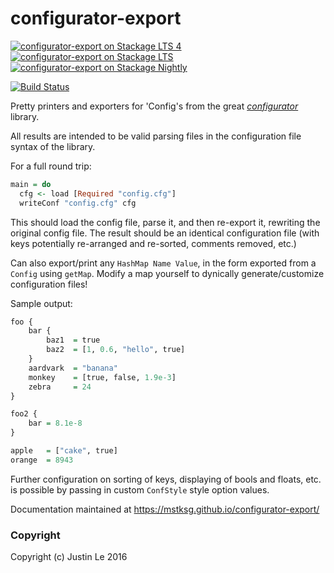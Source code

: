configurator-export
===================

[![configurator-export on Stackage LTS 4](http://stackage.org/package/configurator-export/badge/lts-4)](http://stackage.org/lts-4/package/configurator-export)
[![configurator-export on Stackage LTS](http://stackage.org/package/configurator-export/badge/lts)](http://stackage.org/lts/package/configurator-export)
[![configurator-export on Stackage Nightly](http://stackage.org/package/configurator-export/badge/nightly)](http://stackage.org/nightly/package/configurator-export)

[![Build Status](https://travis-ci.org/mstksg/configurator-export.svg?branch=master)](https://travis-ci.org/mstksg/configurator-export)

Pretty printers and exporters for 'Config's from the great
*[configurator](http://hackage.haskell.org/package/configurator)* library.

All results are intended to be valid parsing files in the configuration file
syntax of the library.

For a full round trip:

~~~haskell
main = do
  cfg <- load [Required "config.cfg"]
  writeConf "config.cfg" cfg
~~~

This should load the config file, parse it, and then re-export it, rewriting
the original config file.  The result should be an identical configuration
file (with keys potentially re-arranged and re-sorted, comments removed, etc.)

Can also export/print any `HashMap Name Value`, in the form exported from a
`Config` using `getMap`.  Modify a map yourself to dynically
generate/customize configuration files!

Sample output:

~~~haskell
foo {
    bar {
        baz1  = true
        baz2  = [1, 0.6, "hello", true]
    }
    aardvark  = "banana"
    monkey    = [true, false, 1.9e-3]
    zebra     = 24
}

foo2 {
    bar = 8.1e-8
}

apple   = ["cake", true]
orange  = 8943
~~~

Further configuration on sorting of keys, displaying of bools and floats, etc.
is possible by passing in custom `ConfStyle` style option values.

Documentation maintained at <https://mstksg.github.io/configurator-export/>

### Copyright

Copyright (c) Justin Le 2016
